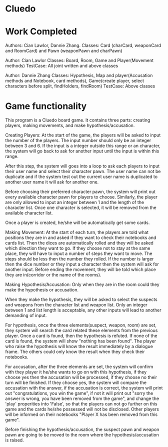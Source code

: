 # Cluedo

# Work Completed
Authors: Cian Lawlor, Dannie Zhang.
Classes: Card (charCard, weaponCard and RoomCard) and Pawn (weaponPawn and charPawn)

Author: Cian Lawlor
Classes: Board, Room, Game and Player(Movement methods)
TestCase: All joint written and above classes

Author: Dannie Zhang
Classes: Hypothesis, Map and player(Accusation methods and Notebook, card methods), Game(create player, select characters before split, findHolders, findRoom)
TestCase: Above classes

# Game functionality
This program is a Cluedo board game. It contains three parts: creating players, making movements, and make hypothesis/accusation.

Creating Players:
At the start of the game, the players will be asked to input the number of the players. The input number should only be an integer between 3 and 6. If the input is a integer outside this range or an character, the system will go back to ask for another input until the input is within this range. 

After this step, the system will goes into a loop to ask each players to input their user name and select their character pawn. The user name can not be duplicate and if the system test out the current user name is duplicated to another user name it will ask for another one. 

Before choosing their preferred character pawn, the system will print out every available character pawn for players to choose. Similarly, the player are only allowed to input an integer between 1 and the length of the character list. Once one character is selected, it will be removed from the available character list.

Once a player is created, he/she will be automatically get some cards.

Making Movement:
At the start of each turn, the players are told what positions they are in and asked if they want to check their notebooks and cards list. Then the dices are automatically rolled and they will be asked which direction they want to go. If they choose not to stay at the same place, they will have to input a number of steps they want to move. The steps should be less then the number they rolled. If the number is larger then the dice number or they input a character then the system will ask for another input. Before ending the movement, they will be told which place they are in(corridor or the name of the rooms).

Making Hypothesis/Accusation:
Only when they are in the room could they make the hypothesis or accusation. 

When they make the hypothesis, they will be asked to select the suspects and weapons from the character list and weapon list. Only an integer between 1 and list length is acceptable, any other inputs will lead to another demanding of input. 

For hypothesis, once the three elements(suspect, weapon, room) are set, they system will search the card related these elements from the previous player. Once a card is found, then the hypothesis is refuted. If none of the card is found, the system will show "nothing has been found". The player who raise the hypothesis will know the result immediately by a dialogue frame. The others could only know the result when they check their notebooks.

For accusation, after the three elements are set, the system will confirm with they player it he/she wants to go on with this hypothesis, if they choose yes then the accusation will be processed, if they choose no their turn will be finished. If they choose yes, the system will compare the accusation with the answer, if the accusation is correct, the system will print out "congratulations, you win the game", if not it will print out "sorry the answer is wrong, you have been removed from the game", and change the 'play' properities into 'False', so that the players can not go further on this game and the cards he/she possessed will not be disclosed. Other players will be informed on their notebooks "Player X has been removed from this game".

Before finishing the hypothesis/accusation, the suspect pawn and weapon pawn are going to be moved to the room where the hypothesis/accusation is raised.





